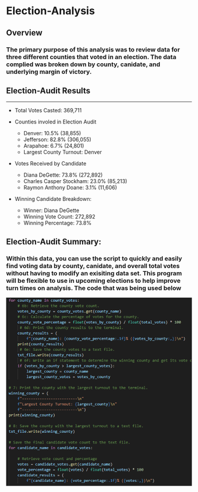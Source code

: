  # Election-Analysis
## Overview

### The primary purpose of this analysis was to review data for three different counties that voted in an election. The data complied was broken down by county, canidate, and underlying margin of victory. 
## Election-Audit Results
***
* Total Votes Casted: 369,711

* Counties involed in Election Audit
    * Denver: 10.5% (38,855)
    * Jefferson: 82.8% (306,055)
    * Arapahoe: 6.7% (24,801)
    * Largest County Turnout: Denver

* Votes Received by Candidate
    * Diana DeGette: 73.8% (272,892)
    * Charles Casper Stockham: 23.0% (85,213)
    * Raymon Anthony Doane: 3.1% (11,606)

* Winning Candidate Breakdown:
    * Winner: Diana DeGette
    * Winning Vote Count: 272,892
    * Winning Percentage: 73.8%


## Election-Audit Summary:
### Within this data, you can use the script to quickly and easily find voting data by county, canidate, and overall total votes without having to modify an exisiting data set. This program will be flexible to use in upcoming elections to help improve turn times on analysis. The code that was being used below 

![](PyPoll_Challenge.png)
